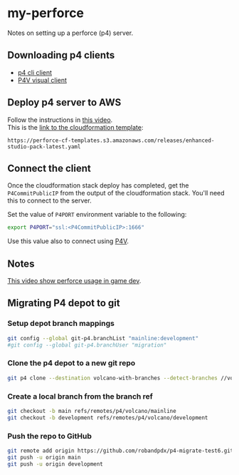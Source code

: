 # my-perforce

Notes on setting up a perforce (p4) server.

## Downloading p4 clients
* [p4 cli client](https://portal.perforce.com/s/downloads?product=Helix%20Command-Line%20Client%20%28P4%29)
* [P4V visual client](https://portal.perforce.com/s/downloads?product=Helix%20Visual%20Client%20%28P4V%29)

## Deploy p4 server to AWS
Follow the instructions in [this video](https://youtu.be/gLSc9Qpe_ww?si=eSGZHU9ZLWGoPvZ4).  
This is the [link to the cloudformation template](https://perforce-cf-templates.s3.amazonaws.com/releases/enhanced-studio-pack-latest.yaml):
```
https://perforce-cf-templates.s3.amazonaws.com/releases/enhanced-studio-pack-latest.yaml
```

## Connect the client
Once the cloudformation stack deploy has completed, get the `P4CommitPublicIP` from the output of the cloudformation stack. You'll need this to connect to the server.

Set the value of `P4PORT` environment variable to the following:
```bash
export P4PORT="ssl:<P4CommitPublicIP>:1666"
```

Use this value also to connect using [P4V](https://portal.perforce.com/s/downloads?product=Helix%20Visual%20Client%20%28P4V%29).  


## Notes
[This video show perforce usage in game dev](https://youtu.be/4uuI5C5XNoQ?si=GnISrpYcIrzfSX85).  

## Migrating P4 depot to git

### Setup depot branch mappings
```bash
git config --global git-p4.branchList "mainline:development"
#git config --global git-p4.branchUser "migration"
```

### Clone the p4 depot to a new git repo
```bash
git p4 clone --destination volcano-with-branches --detect-branches //volcano/...@all
```

### Create a local branch from the branch ref
```bash
git checkout -b main refs/remotes/p4/volcano/mainline
git checkout -b development refs/remotes/p4/volcano/development
```

### Push the repo to GitHub
```bash
git remote add origin https://github.com/robandpdx/p4-migrate-test6.git
git push -u origin main
git push -u origin development
```

